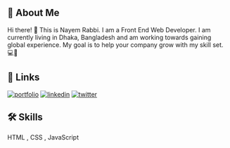 ## 🚀 About Me

Hi there! 👋 This is Nayem Rabbi. I am a Front End Web Developer. I am currently living in Dhaka, Bangladesh and am working towards gaining global experience. My goal is to help your company grow with my skill set. 💻🚀

## 🔗 Links

[![portfolio](https://img.shields.io/badge/my_portfolio-000?style=for-the-badge&logo=ko-fi&logoColor=white)](https://nayem.me/)
[![linkedin](https://img.shields.io/badge/linkedin-0A66C2?style=for-the-badge&logo=linkedin&logoColor=white)](https://www.linkedin.com/in/nayemrabbi)
[![twitter](https://img.shields.io/badge/twitter-1DA1F2?style=for-the-badge&logo=twitter&logoColor=white)](https://twitter.com/nayem_rabbi)

## 🛠 Skills

HTML , CSS , JavaScript
